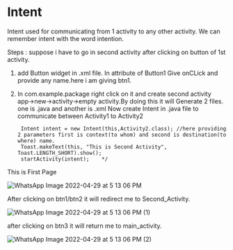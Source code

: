 # Intent

Intent used for communicating from 1 activity to any other activity. 
We can remember intent with the word intention.

Steps : suppose i have to go in second activity after clicking on button of 1st activity.

1. add Button widget in .xml file.
    In attribute of Button1 Give onCLick and provide any name.here i am giving btn1.
2. In com.example.package right click on it and create second activity app->new->activity->empty activity.By doing this it will Generate 2 files.
    one is .java and another is .xml
    Now create Intent in .java file to communicate between Activity1 to Activity2
        
        Intent intent = new Intent(this,Activity2.class); //here providing 2 parameters first is context(to whom) and second is destination(to where) name.
        Toast.makeText(this, "This is Second Activity", Toast.LENGTH_SHORT).show();
        startActivity(intent);    */




This is First Page


![WhatsApp Image 2022-04-29 at 5 13 06 PM](https://user-images.githubusercontent.com/101108540/165938263-e5cd4054-f8cf-4023-85ac-59037a73d809.jpeg)


After clicking on btn1/btn2 it will redirect me to Second_Activity.









![WhatsApp Image 2022-04-29 at 5 13 06 PM (1)](https://user-images.githubusercontent.com/101108540/165938414-feec3176-be5c-48ab-8298-27176621867b.jpeg)





after clicking on btn3 it will return me to main_activity.












![WhatsApp Image 2022-04-29 at 5 13 06 PM (2)](https://user-images.githubusercontent.com/101108540/165938510-8c10f466-1b9b-45f7-961b-25280c3188ef.jpeg)
